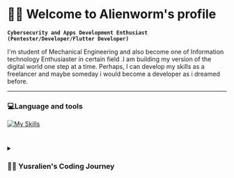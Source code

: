 # 🧑‍💻 Welcome to Alienworm's profile 

**`Cybersecurity and Apps Development Enthusiast (Pentester/Developer/Flutter Developer)`**

I'm student of Mechanical Engineering and also become one of Information technology Enthusiaster in certain field .I am building my version of the digital world one step at a time. Perhaps, I can develop my skills as a freelancer and maybe someday i would become a developer as i dreamed before. 

---

### 💻Language and tools

[![My Skills](https://skillicons.dev/icons?i=dart,py,css,linux,vim,visualstudio,swift,c)](https://skillicons.dev)

#

<details>
 <summary><h3>👨‍💻 Yusralien's Coding Journey</h3></summary>
Sabaq xde result lagi,,next time k. Inshallah 🤲🏽

